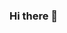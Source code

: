 ### Hi there 👋

<!--
**shashikajay/shashikajay** is a ✨ _special_ ✨ repository because its `README.md` (this file) appears on your GitHub profile.

Here are some ideas to get you started:

- 🔭 I’m currently working on Fiverr
- 🌱 I’m currently learning IJSE
- 💬 Ask me about ...
- 📫 How to reach me: LinkedIn(https://www.linkedin.com/in/shashikajay/)
- 😄 Pronouns: He/Him
